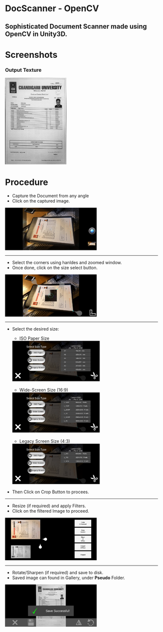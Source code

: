 # DocScanner - OpenCV
## Sophisticated Document Scanner made using OpenCV in Unity3D.

# Screenshots
### Output Texture
<img src="/Screenshots/2/08-min.PNG" width="40%" height="40%">

# Procedure

- Capture the Document from any angle 
- Click on the captured image.
<img src="/Screenshots/2/01-min.jpg" width="60%" height="60%">
<hr>

- Select the corners using hanldes and zoomed window.
- Once done, click on the size select button.
<img src="/Screenshots/2/02-min.jpg" width="60%" height="60%">
<hr>

- Select the desired size:
  - ISO Paper Size  
  <img src="/Screenshots/2/03-min.jpg" width="60%" height="60%">
  <br>
  <br>
  
  - Wide-Screen Size (16:9)  
  
  <img src="/Screenshots/2/04-min.jpg" width="60%" height="60%">
  <br>
  <br>
  
  - Legacy Screen Size (4:3) 
  
  <img src="/Screenshots/2/05-min.jpg" width="60%" height="60%">
- Then Click on Crop Button to procees.
<hr>

- Resize (if required) and apply Filters.
- Click on the filtered Image to proceed.
<img src="/Screenshots/2/06-min.jpg" width="60%" height="60%">
<hr>

- Rotate/Sharpen (if required) and save to disk.
- Saved image can found in Gallery, under **Pseudo** Folder.
<img src="/Screenshots/2/07-min.jpg" width="60%" height="60%">
